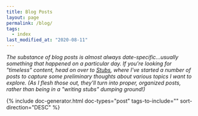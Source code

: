 ```yaml
---
title: Blog Posts
layout: page
permalink: /blog/
tags:
  - index
last_modified_at: "2020-08-11"
---
```


_The substance of blog posts is almost always date-specific...usually something that happened on a particular day. If you're looking for "timeless" content, head on over to [Stubs](/stubs/), where I've started a number of posts to capture some preliminary thoughts about various topics I want to explore. (As I flesh those out, they'll turn into proper, organized posts, rather than being in a "writing stubs" dumping ground!)_

{% include doc-generator.html doc-types="post" tags-to-include="" sort-direction="DESC" %}
